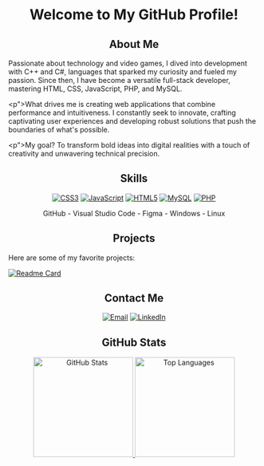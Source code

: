 <h1 align="center">Welcome to My GitHub Profile!</h1>

<h2 align="center">About Me</h2>
<p">Passionate about technology and video games, I dived into development with C++ and C#, languages that sparked my curiosity and fueled my passion. Since then, I have become a versatile full-stack developer, mastering HTML, CSS, JavaScript, PHP, and MySQL.</p>

<p">What drives me is creating web applications that combine performance and intuitiveness. I constantly seek to innovate, crafting captivating user experiences and developing robust solutions that push the boundaries of what's possible.</p>

<p">My goal? To transform bold ideas into digital realities with a touch of creativity and unwavering technical precision.</p>

<h2 align="center">Skills</h2>
<p align="center">
  <a href="https://developer.mozilla.org/en-US/docs/Web/CSS" target="_blank"><img src="https://skillicons.dev/icons?i=css" alt="CSS3" /></a>
  <a href="https://developer.mozilla.org/en-US/docs/Web/JavaScript" target="_blank"><img src="https://skillicons.dev/icons?i=js" alt="JavaScript" /></a>
  <a href="https://developer.mozilla.org/en-US/docs/Web/HTML" target="_blank"><img src="https://skillicons.dev/icons?i=html" alt="HTML5" /></a>
  <a href="https://dev.mysql.com/doc/" target="_blank"><img src="https://skillicons.dev/icons?i=mysql" alt="MySQL" /></a>
  <a href="https://www.php.net/docs.php" target="_blank"><img src="https://skillicons.dev/icons?i=php" alt="PHP" /></a>
</p>

<p align="center">
  GitHub - Visual Studio Code - Figma - Windows - Linux
</p>

<h2 align="center">Projects</h2>
Here are some of my favorite projects:

[![Readme Card](https://github-readme-stats.vercel.app/api/pin/?username=shidoll&repo=shidol.fr)](https://github.com/shidoll/shidol.fr)

<h2 align="center">Contact Me</h2>
<p align="center">
  <a href="mailto:your.email@example.com" target="_blank"><img src="https://img.shields.io/badge/Gmail-D14836?style=for-the-badge&logo=gmail&logoColor=white" alt="Email" /></a>
  <a href="https://www.linkedin.com/in/yourprofile" target="_blank"><img src="https://img.shields.io/badge/LinkedIn-0A66C2?style=for-the-badge&logo=linkedin&logoColor=white" alt="LinkedIn" /></a>
</p>

<h2 align="center">GitHub Stats</h2>
<p align="center">
  <a href="https://github.com/shidoll/github-readme-stats">
    <img height="200" src="https://github-readme-stats.vercel.app/api?username=shidoll&show_icons=true&theme=dark" alt="GitHub Stats" />
  </a>
  <a href="https://github.com/shidoll">
    <img height="200" src="https://github-readme-stats.vercel.app/api/top-langs?username=shidoll&layout=compact&langs_count=3&card_width=320&theme=dark" alt="Top Languages" />
  </a>
</p>
